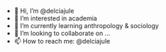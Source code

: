 - 👋 Hi, I’m @delciajule
- 👀 I’m interested in academia
- 🌱 I’m currently learning anthropology & sociology
- 💞️ I’m looking to collaborate on ...
- 📫 How to reach me: @delciajule

<!---
delciajule/delciajule is a ✨ special ✨ repository because its `README.md` (this file) appears on your GitHub profile.
You can click the Preview link to take a look at your changes.
--->
